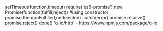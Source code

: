 setTimeout(function,timeout)
require('es6-promise')
new Promise(function(fulfill,reject)) #using constructor
promise.then(onFulfilled,onRejected)
.catch(error)
promise.resolve()
promise.reject()
done()
'q-io/http' - https://www.npmjs.com/package/q-io